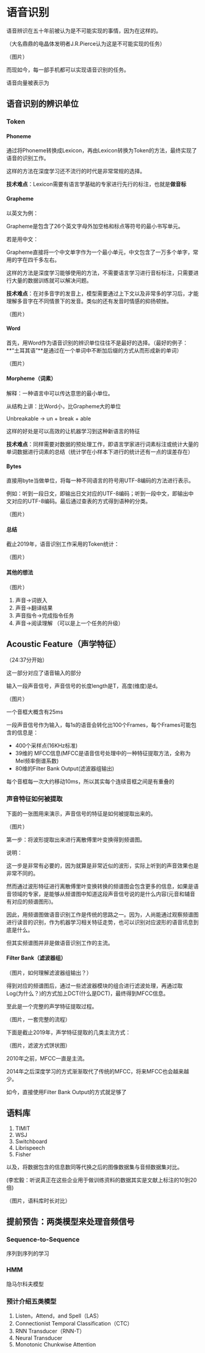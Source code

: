# 语音识别

语音辨识在五十年前被认为是不可能实现的事情，因为在这样的。

（大名鼎鼎的电晶体发明者J.R.Pierce认为这是不可能实现的任务）

（图片）

而现如今，每一部手机都可以实现语音识别的任务。

语音向量被表示为



## 语音识别的辨识单位

### Token

#### Phoneme

通过将Phoneme转换成Lexicon，再由Lexicon转换为Token的方法，最终实现了语音的识别工作。

这样的方法在深度学习还不流行的时代是非常常规的选择。

**技术难点**：Lexicon需要有语言学基础的专家进行先行的标注，也就是**做音标**

#### Grapheme

以英文为例：

Grapheme是包含了26个英文字母外加空格和标点等符号的最小书写单元。

若是用中文：

Grapheme直接将一个中文单字作为一个最小单元，中文包含了一万多个单字，常用的字在四千多左右。

这样的方法是深度学习能够使用的方法，不需要语言学习进行音标标注，只需要进行大量的数据训练就可以解决问题。

**技术难点**：在对多音字的发音上，模型需要通过上下文以及非常多的学习后，才能理解多音字在不同情景下的发音。类似的还有发音时情感的抑扬顿挫。

（图片）

#### Word

首先，用Word作为语音识别的辨识单位往往不是最好的选择。（最好的例子：**“土耳其语”**是通过在一个单词中不断加后缀的方式从而形成新的单词）

（图片）

#### Morpheme（词素）

解释：一种语言中可以传达意思的最小单位。

从结构上讲：比Word小，比Grapheme大的单位

Unbreakable -> un + break + able

这样的好处是可以高效的让机器学习到这种新语言的特征

**技术难点**：同样需要对数据的预处理工作，即语言学家进行词素标注或统计大量的单词数据进行词素的总结（统计学在小样本下进行的统计还有一点的误差存在）

#### Bytes

直接用byte当做单位，将每一种不同语言的符号用UTF-8编码的方法进行表示。

例如：听到一段日文，即输出日文对应的UTF-8编码；听到一段中文，即输出中文对应的UTF-8编码。最后通过查表的方式得到语种的分类。

（图片）

#### 总结

截止2019年，语音识别工作采用的Token统计：

（图片）

#### 其他的想法

（图片）

1. 声音->词嵌入
2. 声音->翻译结果
3. 声音指令->完成指令任务
4. 声音->阅读理解 （可以是上一个任务的升级）

## Acoustic Feature（声学特征）

（24:37分开始）

这一部分对应了语音输入的部分

输入一段声音信号，声音信号的长度length是T，高度(维度)是d。

（图片）

一个音框大概含有25ms

一段声音信号作为输入，每1s的语音会转化出100个Frames，每个Frames可能包含的信息是：

- 400个采样点(16KHz标准)
- 39维的 MFCC信息(MFCC是语音信号处理中的一种特征提取方法，全称为Mel频率倒谱系数)
- 80维的Filter Bank Output(滤波器组输出)

每个音框每一次大约移动10ms，所以其实每个连续音框之间是有重叠的

### 声音特征如何被提取

下面的一张图用来演示，声音信号的特征是如何被提取出来的。

（图片）

第一步：将波形提取出来进行离散傅里叶变换得到频谱图。

说明：

这一步是非常有必要的，因为就算是非常近似的波形，实际上听到的声音效果也是非常不同的。

然而通过波形特征进行离散傅里叶变换转换的频谱图会包含更多的信息，如果是语音领域的专家，是能够从频谱图中知道这段声音信号说的是什么内容(元音和辅音有对应的频谱图形)。

因此，用频谱图做语音识别工作是传统的思路之一。因为，人尚能通过观察频谱图进行读音的识别，作为机器学习相关特征走势，也可以识别对应波形的语音讯息到底是什么。

但其实频谱图并非是做语音识别工作的主流。

#### Filter Bank（滤波器组）

（图片，如何理解滤波器组输出？）

得到对应的频谱图后，通过一些滤波器模块的组合进行滤波处理，再通过取Log(为什么？)的方式加上DCT(什么是DCT)，最终得到MFCC信息。

至此是一个完整的声学特征提取过程。

（图片，一套完整的流程）

下面是截止2019年，声学特征提取的几类主流方式：

（图片，滤波方式饼状图）

2010年之前，MFCC一直是主流。

2014年之后深度学习的方式渐渐取代了传统的MFCC，将来MFCC也会越来越少。

如今，直接使用Filter Bank Output的方式就足够了

## 语料库

1. TIMIT
2. WSJ
3. Switchboard
4. Librispeech
5. Fisher

以及，将数据包含的信息数同等代换之后的图像数据集与音频数据集对比。

(李宏毅：听说真正在这些企业用于做训练资料的数据其实是文献上标注的10到20倍)

（图片，语料库时长对比）

## 提前预告：两类模型来处理音频信号

### Sequence-to-Sequence

序列到序列的学习

### HMM

隐马尔科夫模型

### 预计介绍五类模型

1. Listen，Attend，and Spell（LAS）
2. Connectionist Temporal Classification（CTC）
3. RNN Transducer（RNN-T）
4. Neural Transducer
5. Monotonic Chunkwise Attention